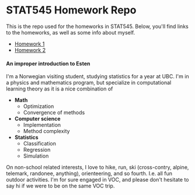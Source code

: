 # STAT545 Homework Repo
This is the repo used for the homeworks in STAT545. Below, you'll find links to the homeworks, as well as some info about myself.

* [Homework 1](hw1)
* [Homework 2](hw2)





#### An improper introduction to Esten

I'm a Norwegian visiting student, studying statistics for a year at UBC. I'm in a physics and mathematics program, but specialize in computational learning theory as it is a nice combination of

+ **Math**
    - Optimization
    - Convergence of methods
+ **Computer science**
    - Implementation
    - Method complexity
+ **Statistics**
    - Classification
    - Regression
    - Simulation

On non-school related interests, I love to hike, run, ski (cross-contry, alpine, telemark, randonee, anything), orienteering, and so fourth. I.e. all fun outdoor activities. I'm for sure engaged in VOC, and please don't hesitate to say hi if we were to be on the same VOC trip. 